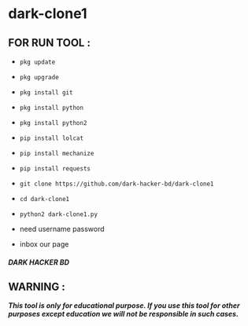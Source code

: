 # dark-clone1
## FOR RUN TOOL :
* `pkg update`
* `pkg upgrade`
* `pkg install git`
* `pkg install python`
* `pkg install python2`
* `pip install lolcat`
* `pip install mechanize`
* `pip install requests`

* `git clone https://github.com/dark-hacker-bd/dark-clone1
`
* `cd dark-clone1`

* `python2 dark-clone1.py`
* need username password 
* inbox our page


##### DARK HACKER BD

## WARNING : 
***This tool is only for educational purpose. If you use this tool for other purposes except education we will not be responsible in such cases.***










